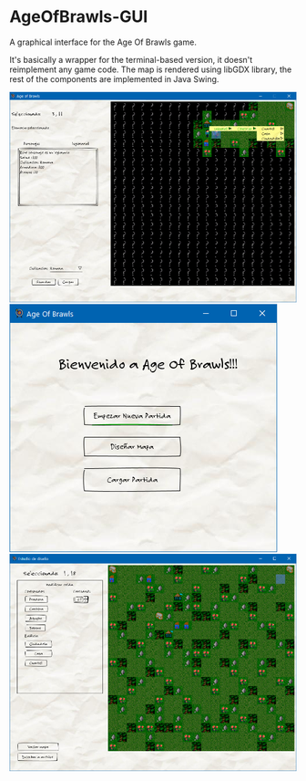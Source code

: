 # AgeOfBrawls-GUI
A graphical interface for the Age Of Brawls game.

It's basically a wrapper for the terminal-based version, it doesn't reimplement any game code.
The map is rendered using libGDX library, the rest of the components are implemented in Java Swing.

![alt text](https://github.com/manudroid19/AgeOfBrawls-GUI/raw/master/Captura2.PNG)
![alt text](https://github.com/manudroid19/AgeOfBrawls-GUI/raw/master/Captura1.PNG)
![alt text](https://github.com/manudroid19/AgeOfBrawls-GUI/raw/master/Captura3.PNG)
